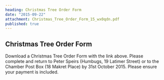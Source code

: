 ```yaml
---
heading: Christmas Tree Order Form
date: "2015-09-22"
attachment: Christmas_Tree_Order_Form_15_wx0qdn.pdf
published: true
---
```




## Christmas Tree Order Form

Download a Christmas Tree Order Form with the link above. Please complete and return to Peter Speirs (Humbugs, 19 Latimer Street) or to the Chamber Post Box (18 Makret Place) by 31st October 2015. Please ensure your payment is included.
